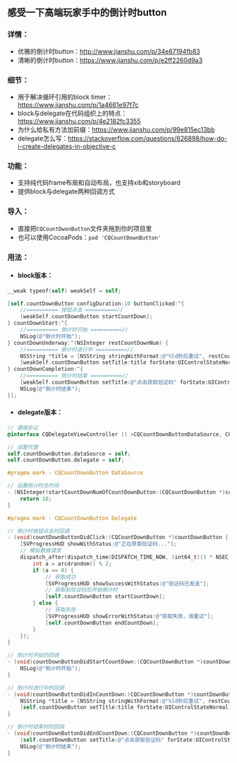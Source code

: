 ## 感受一下高端玩家手中的倒计时button

### 详情：

- 优雅的倒计时button：http://www.jianshu.com/p/34e87194fb83
- 清晰的倒计时button：https://www.jianshu.com/p/e2ff2260d9a3

### 细节：

- 用于解决循环引用的block timer：https://www.jianshu.com/p/1a4661e97f7c
- block与delegate在代码组织上的特点：https://www.jianshu.com/p/4e2182fc3355
- 为什么给私有方法加前缀：https://www.jianshu.com/p/99e815ec13bb
- delegate怎么写：https://stackoverflow.com/questions/626898/how-do-i-create-delegates-in-objective-c

### 功能：

- 支持纯代码frame布局和自动布局，也支持xib和storyboard
- 提供block与delegate两种回调方式

### 导入：

- 直接把`CQCountDwonButton`文件夹拖到你的项目里
- 也可以使用CocoaPods：`pod 'CQCountDownButton'`

### 用法：

- #### block版本：

```objective-c
__weak typeof(self) weakSelf = self;

[self.countDownButton configDuration:10 buttonClicked:^{
    //========== 按钮点击 ==========//
    [weakSelf.countDownButton startCountDown];
} countDownStart:^{
    //========== 倒计时开始 ==========//
    NSLog(@"倒计时开始");
} countDownUnderway:^(NSInteger restCountDownNum) {
    //========== 倒计时进行中 ==========//
    NSString *title = [NSString stringWithFormat:@"%ld秒后重试", restCountDownNum];
    [weakSelf.countDownButton setTitle:title forState:UIControlStateNormal];
} countDownCompletion:^{
    //========== 倒计时结束 ==========//
    [weakSelf.countDownButton setTitle:@"点击获取验证码" forState:UIControlStateNormal];
    NSLog(@"倒计时结束");
}];
```

- #### delegate版本：

```objective-c
// 遵循协议
@interface CQDelegateViewController () <CQCountDownButtonDataSource, CQCountDownButtonDelegate>

// 设置代理
self.countDownButton.dataSource = self;
self.countDownButton.delegate = self;

#pragma mark - CQCountDownButton DataSource

// 设置倒计时总时间
- (NSInteger)startCountDownNumOfCountDownButton:(CQCountDownButton *)countDownButton {
    return 10;
}

#pragma mark - CQCountDownButton Delegate

// 倒计时按钮点击时回调
- (void)countDownButtonDidClick:(CQCountDownButton *)countDownButton {
    [SVProgressHUD showWithStatus:@"正在获取验证码..."];
    // 模拟数据请求
    dispatch_after(dispatch_time(DISPATCH_TIME_NOW, (int64_t)(1 * NSEC_PER_SEC)), dispatch_get_main_queue(), ^{
        int a = arc4random() % 2;
        if (a == 0) {
            // 获取成功
            [SVProgressHUD showSuccessWithStatus:@"验证码已发送"];
            // 获取到验证码后开始倒计时
            [self.countDownButton startCountDown];
        } else {
            // 获取失败
            [SVProgressHUD showErrorWithStatus:@"获取失败，请重试"];
            [self.countDownButton endCountDown];
        }
    });
}

// 倒计时开始的回调
- (void)countDownButtonDidStartCountDown:(CQCountDownButton *)countDownButton {
    NSLog(@"倒计时开始");
}

// 倒计时进行中的回调
- (void)countDownButtonDidInCountDown:(CQCountDownButton *)countDownButton withRestCountDownNum:(NSInteger)restCountDownNum {
    NSString *title = [NSString stringWithFormat:@"%ld秒后重试", restCountDownNum];
    [self.countDownButton setTitle:title forState:UIControlStateNormal];
}

// 倒计时结束时的回调
- (void)countDownButtonDidEndCountDown:(CQCountDownButton *)countDownButton {
    [self.countDownButton setTitle:@"点击获取验证码" forState:UIControlStateNormal];
    NSLog(@"倒计时结束");
}
```

